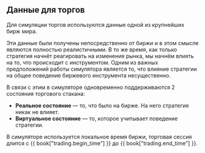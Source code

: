 ## Данные для торгов

Для симуляции торгов используются данные одной из крупнейших бирж мира.

Эти данные были получены непосредственно от биржи и в этом смысле являются полностью реалистичными.
В то же время, как только стратегия начнёт реагировать на изменения рынка, мы начнём влиять на то, что происходит с инструментом.
Одним из важных предположений работы симулятора является то, что влияние стратегии на общее поведение биржевого инструмента несущественно.

В связи с этим в симуляторе одновременно поддерживаются 2 состояния торгового стакана:

- **Реальное состояние** — то, что было на бирже.
  На него стратегия никак не влияет.
- **Виртуальное состояние** — то, которое учитывает поведение стратегии.

В симуляторе используется локальное время биржи, торговая сессия длится с {{ book["trading.begin_time"] }} до {{ book["trading.end_time"] }}.

